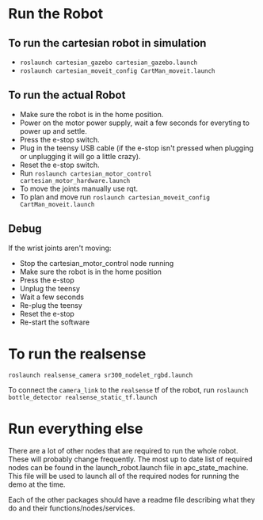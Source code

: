 # Run the Robot
## To run the cartesian robot in simulation

* `roslaunch cartesian_gazebo cartesian_gazebo.launch`
* `roslaunch cartesian_moveit_config CartMan_moveit.launch`

## To run the actual Robot

* Make sure the robot is in the home position.
* Power on the motor power supply, wait a few seconds for everyting to power up and settle.
* Press the e-stop switch.
* Plug in the teensy USB cable (if the e-stop isn't pressed when plugging or unplugging it will go a little crazy).
* Reset the e-stop switch.
* Run `roslaunch cartesian_motor_control cartesian_motor_hardware.launch`
* To move the joints manually use rqt.
* To plan and move run `roslaunch cartesian_moveit_config CartMan_moveit.launch`

## Debug
If the wrist joints aren't moving:
* Stop the cartesian_motor_control node running
* Make sure the robot is in the home position
* Press the e-stop
* Unplug the teensy
* Wait a few seconds
* Re-plug the teensy
* Reset the e-stop
* Re-start the software

# To run the realsense

`roslaunch realsense_camera sr300_nodelet_rgbd.launch`

To connect the `camera_link` to the `realsense` tf of the robot, run `roslaunch bottle_detector realsense_static_tf.launch`


# Run everything else

There are a lot of other nodes that are required to run the whole robot.  These will probably change frequently.  The most up to date list of required nodes can be found in the launch_robot.launch file in apc_state_machine.  This file will be used to launch all of the required nodes for running the demo at the time.  

Each of the other packages should have a readme file describing what they do and their functions/nodes/services.
